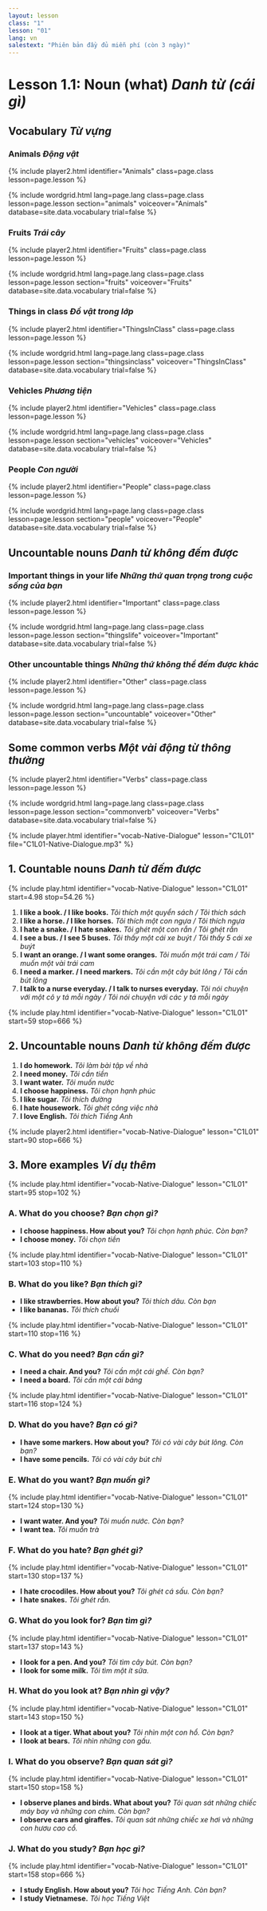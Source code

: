 ```yaml
---
layout: lesson
class: "1"
lesson: "01"
lang: vn
salestext: "Phiên bản đầy đủ miễn phí (còn 3 ngày)"
---
```



# Lesson 1.1: Noun (what)   *Danh từ (cái gì)*


## Vocabulary   *Từ vựng*

### Animals   *Động vật*
{% include player2.html identifier="Animals" class=page.class lesson=page.lesson %}

{% include wordgrid.html lang=page.lang
		class=page.class 
		lesson=page.lesson 
		section="animals"
		voiceover="Animals"
		database=site.data.vocabulary 
		trial=false %}



### Fruits   *Trái cây*
{% include player2.html identifier="Fruits" class=page.class lesson=page.lesson %}

{% include wordgrid.html lang=page.lang
		class=page.class 
		lesson=page.lesson 
		section="fruits"
		voiceover="Fruits"
		database=site.data.vocabulary 
		trial=false %}


### Things in class   *Đồ vật trong lớp*
{% include player2.html identifier="ThingsInClass" class=page.class lesson=page.lesson %}

{% include wordgrid.html lang=page.lang
		class=page.class 
		lesson=page.lesson 
		section="thingsinclass"
		voiceover="ThingsInClass"
		database=site.data.vocabulary 
		trial=false %}


### Vehicles   *Phương tiện*
{% include player2.html identifier="Vehicles" class=page.class lesson=page.lesson %}

{% include wordgrid.html lang=page.lang
		class=page.class 
		lesson=page.lesson 
		section="vehicles"
		voiceover="Vehicles"
		database=site.data.vocabulary 
		trial=false %}


### People   *Con người*
{% include player2.html identifier="People" class=page.class lesson=page.lesson %}

{% include wordgrid.html lang=page.lang
		class=page.class 
		lesson=page.lesson 
		section="people"
		voiceover="People"
		database=site.data.vocabulary 
		trial=false %}




## Uncountable nouns   *Danh từ không đếm được*

### Important things in your life   *Những thứ quan trọng trong cuộc sống của bạn*
{% include player2.html identifier="Important" class=page.class lesson=page.lesson %}

{% include wordgrid.html lang=page.lang
		class=page.class 
		lesson=page.lesson 
		section="thingslife"
		voiceover="Important"
		database=site.data.vocabulary 
		trial=false %}


### Other uncountable things   *Những thứ không thể đếm được khác*
{% include player2.html identifier="Other" class=page.class lesson=page.lesson %}

{% include wordgrid.html lang=page.lang
		class=page.class 
		lesson=page.lesson 
		section="uncountable"
		voiceover="Other"
		database=site.data.vocabulary 
		trial=false %}


## Some common verbs   *Một vài động từ thông thường*
{% include player2.html identifier="Verbs" class=page.class lesson=page.lesson %}

{% include wordgrid.html lang=page.lang
		class=page.class 
		lesson=page.lesson 
		section="commonverb"
		voiceover="Verbs"
		database=site.data.vocabulary 
		trial=false %}


{% include player.html identifier="vocab-Native-Dialogue" lesson="C1L01" file="C1L01-Native-Dialogue.mp3" %}

## 1. Countable nouns   *Danh từ đếm được*

{% include play.html identifier="vocab-Native-Dialogue" lesson="C1L01" start=4.98 stop=54.26 %}

1. **I like a book. / I like books.**   *Tôi thích một quyển sách / Tôi thích sách*  
2. **I like a horse. / I like horses.**   *Tôi thích một con ngựa / Tôi thích ngựa*
3. **I hate a snake. / I hate snakes.**   *Tôi ghét một con rắn / Tôi ghét rắn*
4. **I see a bus. / I see 5 buses.**   *Tôi thấy một cái xe buýt / Tôi thấy 5 cái xe buýt*
5. **I want an orange. / I want some oranges.**   *Tôi muốn một trái cam / Tôi muốn một vài trái cam*
6. **I need a marker. / I need markers.**   *Tôi cần một cây bút lông / Tôi cần bút lông*
7. **I talk to a nurse everyday. / I talk to nurses everyday.**   *Tôi nói chuyện với một cô y tá mỗi ngày / Tôi nói chuyện với các y tá mỗi ngày*

{% include play.html identifier="vocab-Native-Dialogue" lesson="C1L01" start=59 stop=666 %}

## 2. Uncountable nouns   *Danh từ không đếm được*

1. **I do homework.**   *Tôi làm bài tập về nhà*
2. **I need money.**   *Tôi cần tiền*
3. **I want water.**   *Tôi muốn nước*
4. **I choose happiness.**   *Tôi chọn hạnh phúc*
5. **I like sugar.**   *Tôi thích đường*
6. **I hate housework.**   *Tôi ghét công việc nhà*
7. **I love English.**   *Tôi thích Tiếng Anh*

{% include player2.html identifier="vocab-Native-Dialogue" lesson="C1L01" start=90 stop=666 %} 

## 3. More examples   *Ví dụ thêm*

{% include play.html identifier="vocab-Native-Dialogue" lesson="C1L01" start=95 stop=102 %}

### A. What do you choose?   *Bạn chọn gì?*

- **I choose happiness. How about you?**   *Tôi chọn hạnh phúc. Còn bạn?*
- **I choose money.**   *Tôi chọn tiền*  

{% include play.html identifier="vocab-Native-Dialogue" lesson="C1L01" start=103 stop=110 %}
### B. What do you like?   *Bạn thích gì?*

- **I like strawberries. How about you?**   *Tôi thích dâu. Còn bạn*
- **I like bananas.**   *Tôi thích chuối*

{% include play.html identifier="vocab-Native-Dialogue" lesson="C1L01" start=110 stop=116 %} 
### C. What do you need?   *Bạn cần gì?*

- **I need a chair. And you?**   *Tôi cần một cái ghế. Còn bạn?*
- **I need a board.**   *Tôi cần một cái bảng*

{% include play.html identifier="vocab-Native-Dialogue" lesson="C1L01" start=116 stop=124 %}
### D. What do you have?   *Bạn có gì?*
 
- **I have some markers. How about you?**   *Tôi có vài cây bút lông. Còn bạn?*
- **I have some pencils.**   *Tôi có vài cây bút chì*

### E. What do you want?   *Bạn muốn gì?*
{% include play.html identifier="vocab-Native-Dialogue" lesson="C1L01" start=124 stop=130 %} 

- **I want water. And you?**   *Tôi muốn nước. Còn bạn?*
- **I want tea.**   *Tôi muốn trà*

### F. What do you hate?   *Bạn ghét gì?*
{% include play.html identifier="vocab-Native-Dialogue" lesson="C1L01" start=130 stop=137 %} 
- **I hate crocodiles. How about you?**   *Tôi ghét cá sấu. Còn bạn?*
- **I hate snakes.**   *Tôi ghét rắn.*

### G. What do you look for?   *Bạn tìm gì?*
{% include play.html identifier="vocab-Native-Dialogue" lesson="C1L01" start=137 stop=143 %} 
- **I look for a pen. And you?**   *Tôi tìm cây bút. Còn bạn?*
- **I look for some milk.**   *Tôi tìm một ít sữa.*

### H. What do you look at?   *Bạn nhìn gì vậy?*
{% include play.html identifier="vocab-Native-Dialogue" lesson="C1L01" start=143 stop=150 %} 
- **I look at a tiger. What about you?**   *Tôi nhìn một con hổ. Còn bạn?*
- **I look at bears.**   *Tôi nhìn những con gấu.*

### I. What do you observe?   *Bạn quan sát gì?*
{% include play.html identifier="vocab-Native-Dialogue" lesson="C1L01" start=150 stop=158 %} 
- **I observe planes and birds. What about you?**   *Tôi quan sát những chiếc máy bay và những con chim. Còn bạn?*
- **I observe cars and giraffes.**   *Tôi quan sát những chiếc xe hơi và những con hươu cao cổ.*

### J. What do you study?   *Bạn học gì?*
{% include play.html identifier="vocab-Native-Dialogue" lesson="C1L01" start=158 stop=666 %} 
- **I study English. How about you?**   *Tôi học Tiếng Anh. Còn bạn?*
- **I study Vietnamese.**   *Tôi học Tiếng Việt*